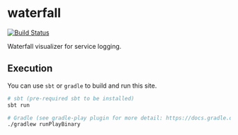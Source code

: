 # waterfall

[![Build Status](https://travis-ci.org/dsngroup/waterfall.svg?branch=master)](https://travis-ci.org/dsngroup/waterfall)

Waterfall visualizer for service logging.

## Execution

You can use `sbt` or `gradle` to build and run this site.

```bash
# sbt (pre-required sbt to be installed)
sbt run

# Gradle (see gradle-play plugin for more detail: https://docs.gradle.org/current/userguide/play_plugin.html)
./gradlew runPlayBinary
```

